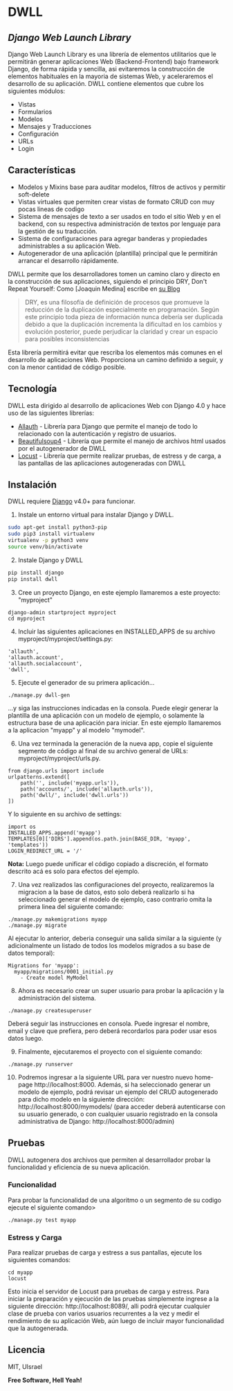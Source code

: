 # DWLL
## _Django Web Launch Library_

Django Web Launch Library es una librería de elementos utilitarios que le permitirán generar aplicaciones Web (Backend-Frontend) bajo framework Django, de forma rápida y sencilla, asi evitaremos la construcción de elementos habituales en la mayoria de sistemas Web, y aceleraremos el desarrollo de su aplicación. DWLL contiene elementos que cubre los siguientes módulos:

- Vistas
- Formularios
- Modelos
- Mensajes y Traducciones
- Configuración
- URLs
- Login

## Características

- Modelos y Mixins base para auditar modelos, filtros de activos y permitir soft-delete
- Vistas virtuales que permiten crear vistas de formato CRUD con muy pocas lineas de codigo
- Sistema de mensajes de texto a ser usados en todo el sitio Web y en el backend, con su respectiva administración de textos por lenguaje para la gestión de su traducción.
- Sistema de configuraciones para agregar banderas y propiedades administrables a su aplicación Web.
- Autogenerador de una apĺicación (plantilla) principal que le permitirán arrancar el desarrollo rápidamente.

DWLL permite que los desarrolladores tomen un camino claro y directo en la construcción de sus aplicaciones, siguiendo el principio DRY, Don't Repeat Yourself:
Como [Joaquin Medina] escribe en [su Blog][df1]

> DRY, es una filosofía de definición de procesos que 
> promueve la reducción de la duplicación especialmente 
> en programación. Según este principio toda pieza de 
> información nunca debería ser duplicada debido a que 
> la duplicación incrementa la dificultad en los cambios 
> y evolución posterior, puede perjudicar la claridad 
> y crear un espacio para posibles inconsistencias

Esta librería permitirá evitar que rescriba los elementos más comunes en el desarrollo de aplicaciones Web. Proporciona un camino definido a seguir, y con la menor cantidad de código posible.

## Tecnología

DWLL esta dirigido al desarrollo de aplicaciones Web con Django 4.0 y hace uso de las siguientes librerías:

- [Allauth] - Librería para Django que permite el manejo de todo lo relacionado con la autenticación y registro de usuarios.
- [Beautifulsoup4] - Librería que permite el manejo de archivos html usados por el autogenerador de DWLL
- [Locust] - Librería que permite realizar pruebas, de estress y de carga, a las pantallas de las aplicaciones autogeneradas con DWLL

## Instalación

DWLL requiere [Django](https://docs.djangoproject.com/en/4.0/releases/4.0/) v4.0+ para funcionar.

1. Instale un entorno virtual para instalar Django y DWLL.

```sh
sudo apt-get install python3-pip
sudo pip3 install virtualenv 
virtualenv -p python3 venv
source venv/bin/activate
```

2. Instale Django y DWLL

```sh
pip install django
pip install dwll
```

3. Cree un proyecto Django, en este ejemplo llamaremos a este proyecto: "myproject"

```
django-admin startproject myproject
cd myproject
```

4. Incluir las siguientes aplicaciones en INSTALLED_APPS de su archivo myproject/myproject/settings.py:

```
'allauth',
'allauth.account',
'allauth.socialaccount',
'dwll',
```

5. Ejecute el generador de su primera aplicación...

```
./manage.py dwll-gen
```

...y siga las instrucciones indicadas en la consola. Puede elegir generar la plantilla de una aplicación con un modelo de ejemplo, o solamente la estructura base de una aplicación para iniciar. En este ejemplo llamaremos a la aplicacion "myapp" y al modelo "mymodel".

6. Una vez terminada la generación de la nueva app, copie el siguiente segmento de código al final de su archivo general de URLs: myproject/myproject/urls.py. 

```
from django.urls import include
urlpatterns.extend([
    path('', include('myapp.urls')),
    path('accounts/', include('allauth.urls')),
    path('dwll/', include('dwll.urls'))
])
```

Y lo siguiente en su archivo de settings:

```
import os
INSTALLED_APPS.append('myapp')
TEMPLATES[0]['DIRS'].append(os.path.join(BASE_DIR, 'myapp', 'templates'))
LOGIN_REDIRECT_URL = '/'
```

**Nota:** Luego puede unificar el código copiado a discreción, el formato descrito acá es solo para efectos del ejemplo.

7. Una vez realizados las configuraciones del proyecto, realizaremos la migracion a la base de datos, esto solo deberá realizarlo si ha seleccionado generar el modelo de ejemplo, caso contrario omita la primera linea del siguiente comando:

```
./manage.py makemigrations myapp
./manage.py migrate
```

Al ejecutar lo anterior, deberia conseguir una salida similar a la siguiente (y adicionalmente un listado de todos los modelos migrados a su base de datos temporal):

```
Migrations for 'myapp':
  myapp/migrations/0001_initial.py
    - Create model MyModel
```

8. Ahora es necesario crear un super usuario para probar la aplicación y la administración del sistema.
```
./manage.py createsuperuser
```

Deberá seguir las instrucciones en consola. Puede ingresar el nombre, email y clave que prefiera, pero deberá recordarlos para poder usar esos datos luego.

9. Finalmente, ejecutaremos el proyecto con el siguiente comando:
```
./manage.py runserver
```

10. Podremos ingresar a la siguiente URL para ver nuestro nuevo home-page http://localhost:8000. Además, si ha seleccionado generar un modelo de ejemplo, podrá revisar un ejemplo del CRUD autogenerado para dicho modelo en la siguiente dirección: http://localhost:8000/mymodels/ (para acceder deberá autenticarse con su usuario generado, o con cualquier usuario registrado en la consola administrativa de Django: http://localhost:8000/admin)

## Pruebas
DWLL autogenera dos archivos que permiten al desarrollador probar la funcionalidad y eficiencia de su nueva aplicación.

### Funcionalidad
Para probar la funcionalidad de una algoritmo o un segmento de su codigo ejecute el siguiente comando>
```
./manage.py test myapp
```

### Estress y Carga
Para realizar pruebas de carga y estress a sus pantallas, ejecute los siguientes comandos:
```
cd myapp
locust
```
Esto inicia el servidor de Locust para pruebas de carga y estress. Para iniciar la preparación y ejecución de las pruebas simplemente ingrese a la siguiente dirección: http://localhost:8089/, alli podrá ejecutar cualquier clase de prueba con varios usuarios recurrentes a la vez y medir el rendimiento de su aplicación Web, aún luego de incluir mayor funcionalidad que la autogenerada.

## Licencia

MIT, UIsrael

**Free Software, Hell Yeah!**

[//]: # (These are reference links used in the body of this note and get stripped out when the markdown processor does its job. There is no need to format nicely because it shouldn't be seen. Thanks SO - http://stackoverflow.com/questions/4823468/store-comments-in-markdown-syntax)

   [Allauth]: <https://django-allauth.readthedocs.io/en/latest/overview.html>
   [Beautifulsoup4]: <https://pypi.org/project/beautifulsoup4/>
   [dwll]: <https://github.com/jimuisrael/dwll>
   [df1]: <http://joaquin.medina.name/web2008/documentos/informatica/documentacion/logica/OOP/Principios/2012_07_30_OopNoTeRepitas.html>
   [Locust]: <https://locust.io/>
   
